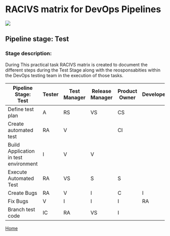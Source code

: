 # __RACIVS matrix for DevOps Pipelines__   

<img src="https://user-images.githubusercontent.com/10748736/112030685-6c81be80-8b32-11eb-94b8-c2c01b8f4581.png">

## __Pipeline stage:__  Test  
### __Stage description:__  
During This practical task RACIVS matrix is created to document the different steps during the Test Stage along with the reosponsabities within the DevOps testing team in the execution of those tasks.

| Pipeline Stage:<br>Test  | Tester  | Test Manager  | Release Manager  | Product Owner  | Developer  |System administrator |
|----------------------------- |-------- |-------- |-------- |-------- |-------- |-------- |
| Define test plan                       |    A     |   RS      |   VS      |   CS      |         |   I     |
| Create automated test                       |   RA      |    V     |       |    CI    |        |        |
| Build Application in test environment                       |    I    |    V    |   V     |       |        |    R    |
| Execute Automated Test                    |    RA   |    VS  |   S    |   S|       |        |
| Create Bugs                    |   RA    |   V     |   I     |   C     |   I     |       |
| Fix Bugs                    |    V    |    I    |    I    |    I    |    RA   |        |
| Branch test code                       |    IC   |   RA    |  VS          |   I     |         |
    
  
[Home](../index.md)  
